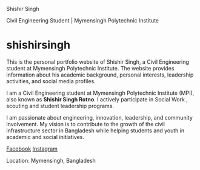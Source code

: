 Shishir Singh

Civil Engineering Student | Mymensingh Polytechnic Institute
# shishirsingh
This is the personal portfolio website of Shishir Singh, a Civil Engineering student at Mymensingh Polytechnic Institute. The website provides information about his academic background, personal interests, leadership activities, and social media profiles. 


I am a Civil Engineering student at Mymensingh Polytechnic Institute (MPI), also known as  **Shishir Singh Rotno**. I actively participate in Social Work , scouting and student leadership programs.    
 
   I am passionate about engineering, innovation, leadership, and community involvement. My vision is to contribute to the growth of the civil infrastructure sector in Bangladesh while helping students and youth in academic and social initiatives.     
 
   [Facebook](https://www.facebook.com/shishirsinghrotno)       [Instagram](https://www.instagram.com/shishirsinghrotno)

Location: Mymensingh, Bangladesh


